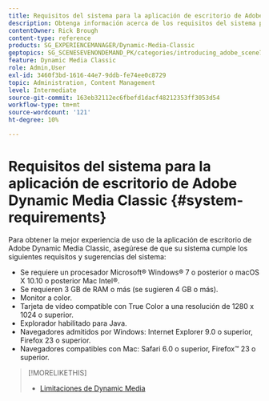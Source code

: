 ```yaml
---
title: Requisitos del sistema para la aplicación de escritorio de Adobe Dynamic Media Classic
description: Obtenga información acerca de los requisitos del sistema para obtener la mejor experiencia con Adobe Dynamic Media Classic.
contentOwner: Rick Brough
content-type: reference
products: SG_EXPERIENCEMANAGER/Dynamic-Media-Classic
geptopics: SG_SCENESEVENONDEMAND_PK/categories/introducing_adobe_scene7
feature: Dynamic Media Classic
role: Admin,User
exl-id: 3460f3bd-1616-44e7-9ddb-fe74ee0c8729
topic: Administration, Content Management
level: Intermediate
source-git-commit: 163eb32112ec6fbefd1dacf48212353ff3053d54
workflow-type: tm+mt
source-wordcount: '121'
ht-degree: 10%

---
```


# Requisitos del sistema para la aplicación de escritorio de Adobe Dynamic Media Classic {#system-requirements}

Para obtener la mejor experiencia de uso de la aplicación de escritorio de Adobe Dynamic Media Classic, asegúrese de que su sistema cumple los siguientes requisitos y sugerencias del sistema:

* Se requiere un procesador Microsoft® Windows® 7 o posterior o macOS X 10.10 o posterior Mac Intel®.
* Se requieren 3 GB de RAM o más (se sugieren 4 GB o más).
* Monitor a color.
* Tarjeta de vídeo compatible con True Color a una resolución de 1280 x 1024 o superior.
* Explorador habilitado para Java.
* Navegadores admitidos por Windows: Internet Explorer 9.0 o superior, Firefox 23 o superior.
* Navegadores compatibles con Mac: Safari 6.0 o superior, Firefox™ 23 o superior.

>[!MORELIKETHIS]
>
>* [Limitaciones de Dynamic Media](/help/using/limitations.md)

